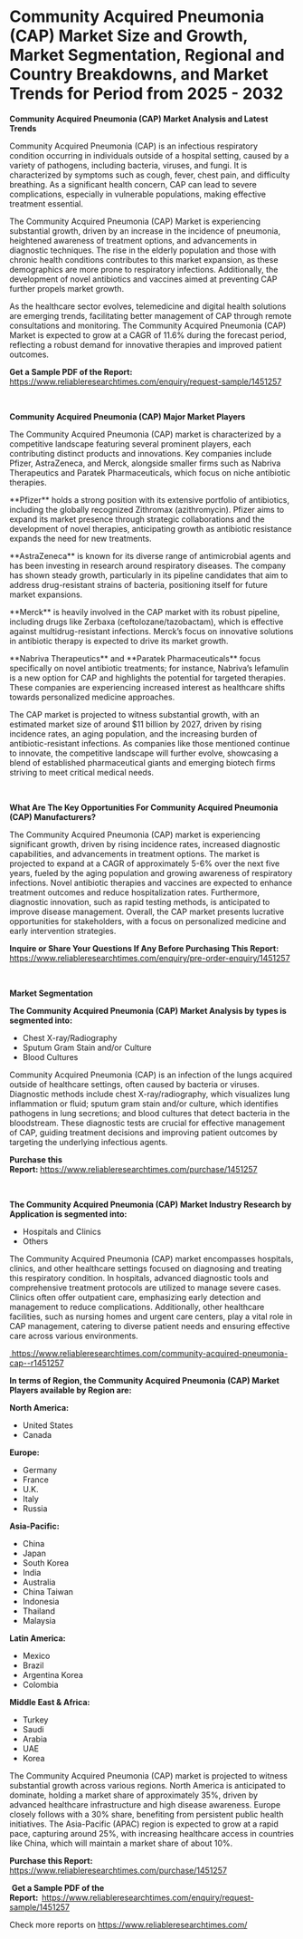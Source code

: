 <p><h1>Community Acquired Pneumonia (CAP) Market Size and Growth, Market Segmentation, Regional and Country Breakdowns, and Market Trends for Period from 2025 -  2032</h1></p><p><strong>Community Acquired Pneumonia (CAP) Market Analysis and Latest Trends</strong></p>
<p><p>Community Acquired Pneumonia (CAP) is an infectious respiratory condition occurring in individuals outside of a hospital setting, caused by a variety of pathogens, including bacteria, viruses, and fungi. It is characterized by symptoms such as cough, fever, chest pain, and difficulty breathing. As a significant health concern, CAP can lead to severe complications, especially in vulnerable populations, making effective treatment essential.</p><p>The Community Acquired Pneumonia (CAP) Market is experiencing substantial growth, driven by an increase in the incidence of pneumonia, heightened awareness of treatment options, and advancements in diagnostic techniques. The rise in the elderly population and those with chronic health conditions contributes to this market expansion, as these demographics are more prone to respiratory infections. Additionally, the development of novel antibiotics and vaccines aimed at preventing CAP further propels market growth. </p><p>As the healthcare sector evolves, telemedicine and digital health solutions are emerging trends, facilitating better management of CAP through remote consultations and monitoring. The Community Acquired Pneumonia (CAP) Market is expected to grow at a CAGR of 11.6% during the forecast period, reflecting a robust demand for innovative therapies and improved patient outcomes.</p></p>
<p><strong>Get a Sample PDF of the Report:&nbsp;</strong> <a href="https://www.reliableresearchtimes.com/enquiry/request-sample/1451257?utm_campaign=2441&utm_medium=2&utm_source=Github&utm_content=ia&utm_term=03032025&utm_id=community-acquired-pneumonia-cap">https://www.reliableresearchtimes.com/enquiry/request-sample/1451257</a></p>
<p>&nbsp;</p>
<p><strong>Community Acquired Pneumonia (CAP) Major Market Players</strong></p>
<p><p>The Community Acquired Pneumonia (CAP) market is characterized by a competitive landscape featuring several prominent players, each contributing distinct products and innovations. Key companies include Pfizer, AstraZeneca, and Merck, alongside smaller firms such as Nabriva Therapeutics and Paratek Pharmaceuticals, which focus on niche antibiotic therapies.</p><p>**Pfizer** holds a strong position with its extensive portfolio of antibiotics, including the globally recognized Zithromax (azithromycin). Pfizer aims to expand its market presence through strategic collaborations and the development of novel therapies, anticipating growth as antibiotic resistance expands the need for new treatments.</p><p>**AstraZeneca** is known for its diverse range of antimicrobial agents and has been investing in research around respiratory diseases. The company has shown steady growth, particularly in its pipeline candidates that aim to address drug-resistant strains of bacteria, positioning itself for future market expansions.</p><p>**Merck** is heavily involved in the CAP market with its robust pipeline, including drugs like Zerbaxa (ceftolozane/tazobactam), which is effective against multidrug-resistant infections. Merck’s focus on innovative solutions in antibiotic therapy is expected to drive its market growth.</p><p>**Nabriva Therapeutics** and **Paratek Pharmaceuticals** focus specifically on novel antibiotic treatments; for instance, Nabriva’s lefamulin is a new option for CAP and highlights the potential for targeted therapies. These companies are experiencing increased interest as healthcare shifts towards personalized medicine approaches.</p><p>The CAP market is projected to witness substantial growth, with an estimated market size of around $11 billion by 2027, driven by rising incidence rates, an aging population, and the increasing burden of antibiotic-resistant infections. As companies like those mentioned continue to innovate, the competitive landscape will further evolve, showcasing a blend of established pharmaceutical giants and emerging biotech firms striving to meet critical medical needs.</p></p>
<p>&nbsp;</p>
<p><strong>What Are The Key Opportunities For Community Acquired Pneumonia (CAP) Manufacturers?</strong></p>
<p><p>The Community Acquired Pneumonia (CAP) market is experiencing significant growth, driven by rising incidence rates, increased diagnostic capabilities, and advancements in treatment options. The market is projected to expand at a CAGR of approximately 5-6% over the next five years, fueled by the aging population and growing awareness of respiratory infections. Novel antibiotic therapies and vaccines are expected to enhance treatment outcomes and reduce hospitalization rates. Furthermore, diagnostic innovation, such as rapid testing methods, is anticipated to improve disease management. Overall, the CAP market presents lucrative opportunities for stakeholders, with a focus on personalized medicine and early intervention strategies.</p></p>
<p><strong>Inquire or Share Your Questions If Any Before Purchasing This Report:</strong> <a href="https://www.reliableresearchtimes.com/enquiry/pre-order-enquiry/1451257?utm_campaign=2441&utm_medium=2&utm_source=Github&utm_content=ia&utm_term=03032025&utm_id=community-acquired-pneumonia-cap">https://www.reliableresearchtimes.com/enquiry/pre-order-enquiry/1451257</a></p>
<p>&nbsp;</p>
<p><strong>Market Segmentation</strong></p>
<p><strong>The Community Acquired Pneumonia (CAP) Market Analysis by types is segmented into:</strong></p>
<p><ul><li>Chest X-ray/Radiography</li><li>Sputum Gram Stain and/or Culture</li><li>Blood Cultures</li></ul></p>
<p><p>Community Acquired Pneumonia (CAP) is an infection of the lungs acquired outside of healthcare settings, often caused by bacteria or viruses. Diagnostic methods include chest X-ray/radiography, which visualizes lung inflammation or fluid; sputum gram stain and/or culture, which identifies pathogens in lung secretions; and blood cultures that detect bacteria in the bloodstream. These diagnostic tests are crucial for effective management of CAP, guiding treatment decisions and improving patient outcomes by targeting the underlying infectious agents.</p></p>
<p><strong>Purchase this Report:&nbsp;</strong><a href="https://www.reliableresearchtimes.com/purchase/1451257?utm_campaign=2441&utm_medium=2&utm_source=Github&utm_content=ia&utm_term=03032025&utm_id=community-acquired-pneumonia-cap">https://www.reliableresearchtimes.com/purchase/1451257</a></p>
<p>&nbsp;</p>
<p><strong>The Community Acquired Pneumonia (CAP) Market Industry Research by Application is segmented into:</strong></p>
<p><ul><li>Hospitals and Clinics</li><li>Others</li></ul></p>
<p><p>The Community Acquired Pneumonia (CAP) market encompasses hospitals, clinics, and other healthcare settings focused on diagnosing and treating this respiratory condition. In hospitals, advanced diagnostic tools and comprehensive treatment protocols are utilized to manage severe cases. Clinics often offer outpatient care, emphasizing early detection and management to reduce complications. Additionally, other healthcare facilities, such as nursing homes and urgent care centers, play a vital role in CAP management, catering to diverse patient needs and ensuring effective care across various environments.</p></p>
<p><a href="https://www.reliableresearchtimes.com/community-acquired-pneumonia-cap--r1451257?utm_campaign=2441&utm_medium=2&utm_source=Github&utm_content=ia&utm_term=03032025&utm_id=community-acquired-pneumonia-cap">&nbsp;https://www.reliableresearchtimes.com/community-acquired-pneumonia-cap--r1451257</a></p>
<p><strong>In terms of Region, the Community Acquired Pneumonia (CAP) Market Players available by Region are:</strong></p>
<p>
    <p> <strong> North America: </strong>
        <ul>
            <li>United States</li>
            <li>Canada</li>
        </ul>
        </p> 
    <p> <strong> Europe: </strong>
        <ul>
            <li>Germany</li>
            <li>France</li>
            <li>U.K.</li>
            <li>Italy</li>
            <li>Russia</li>
        </ul>
        </p> 
    <p> <strong> Asia-Pacific: </strong>
        <ul>
            <li>China</li>
            <li>Japan</li>
            <li>South Korea</li>
            <li>India</li>
            <li>Australia</li>
            <li>China Taiwan</li>
            <li>Indonesia</li>
            <li>Thailand</li>
            <li>Malaysia</li>
        </ul>
        </p> 
    <p> <strong> Latin America: </strong>
        <ul>
            <li>Mexico</li>
            <li>Brazil</li>
            <li>Argentina Korea</li>
            <li>Colombia</li>
        </ul>
        </p> 
    <p> <strong> Middle East & Africa: </strong>
        <ul>
            <li>Turkey</li>
            <li>Saudi</li>
            <li>Arabia</li>
            <li>UAE</li>
            <li>Korea</li>
        </ul>
    </p>
    </p>
<p><p>The Community Acquired Pneumonia (CAP) market is projected to witness substantial growth across various regions. North America is anticipated to dominate, holding a market share of approximately 35%, driven by advanced healthcare infrastructure and high disease awareness. Europe closely follows with a 30% share, benefiting from persistent public health initiatives. The Asia-Pacific (APAC) region is expected to grow at a rapid pace, capturing around 25%, with increasing healthcare access in countries like China, which will maintain a market share of about 10%.</p></p>
<p><strong>Purchase this Report: </strong><a href="https://www.reliableresearchtimes.com/purchase/1451257?utm_campaign=2441&utm_medium=2&utm_source=Github&utm_content=ia&utm_term=03032025&utm_id=community-acquired-pneumonia-cap">https://www.reliableresearchtimes.com/purchase/1451257</a></p>
<p>&nbsp;<strong>Get a Sample PDF of the Report:&nbsp;&nbsp;</strong><a href="https://www.reliableresearchtimes.com/enquiry/request-sample/1451257?utm_campaign=2441&utm_medium=2&utm_source=Github&utm_content=ia&utm_term=03032025&utm_id=community-acquired-pneumonia-cap">https://www.reliableresearchtimes.com/enquiry/request-sample/1451257</a></p>
<p><strong></strong></p>
<p>Check more reports on <a href="https://www.reliableresearchtimes.com/?utm_campaign=2441&utm_medium=2&utm_source=Github&utm_content=ia&utm_term=03032025&utm_id=community-acquired-pneumonia-cap">https://www.reliableresearchtimes.com/</a></p>